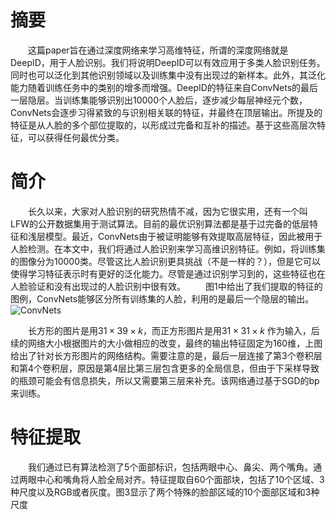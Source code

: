 # 摘要
　　这篇paper旨在通过深度网络来学习高维特征，所谓的深度网络就是DeepID，用于人脸识别。我们将说明DeepID可以有效应用于多类人脸识别任务。同时也可以泛化到其他识别领域以及训练集中没有出现过的新样本。此外，其泛化能力随着训练任务中的类别的增多而增强。DeepID的特征来自ConvNets的最后一层隐层。当训练集能够识别出10000个人脸后，逐步减少每层神经元个数，ConvNets会逐步习得紧致的与识别相关联的特征，并最终在顶层输出。所提及的特征是从人脸的多个部位提取的，以形成过完备和互补的描述。基于这些高层次特征，可以获得任何最优分类。
# 简介
　　长久以来，大家对人脸识别的研究热情不减，因为它很实用，还有一个叫LFW的公开数据集用于测试算法。目前的最优识别算法都是基于过完备的低层特征和浅层模型。最近，ConvNets由于被证明能够有效提取高层特征，因此被用于人脸检测。在本文中，我们将通过人脸识别来学习高维识别特征。例如，将训练集的图像分为10000类。尽管这比人脸识别更具挑战（不是一样的？），但是它可以使得学习特征表示时有更好的泛化能力。尽管是通过识别学习到的，这些特征也在人脸验证和没有出现过的人脸识别中很有效。
　　图1中给出了我们提取的特征的图例，ConvNets能够区分所有训练集的人脸，利用的是最后一个隐层的输出。
![ConvNets](http://img.blog.csdn.net/20160128225921586)

　　长方形的图片是用$31\times39\times k$，而正方形图片是用$31\times31\times k$ 作为输入，后续的网络大小根据图片的大小做相应的改变，最终的输出特征固定为160维，上图给出了针对长方形图片的网络结构。需要注意的是，最后一层连接了第3个卷积层和第4个卷积层，原因是第4层比第三层包含更多的全局信息，但由于下采样导致的瓶颈可能会有信息损失，所以又需要第三层来补充。该网络通过基于SGD的bp来训练。
# 特征提取
　　我们通过已有算法检测了5个面部标识，包括两眼中心、鼻尖、两个嘴角。通过两眼中心和嘴角将人脸全局对齐。特征提取自60个面部块，包括了10个区域、3种尺度以及RGB或者灰度。图3显示了两个特殊的脸部区域的10个面部区域和3种尺度
